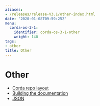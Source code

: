 ```yaml
---
aliases:
- /releases/release-V3.1/other-index.html
date: '2020-01-08T09:59:25Z'
menu:
  corda-os-3-1:
    identifier: corda-os-3-1-other
    weight: 140
tags:
- other
title: Other
---
```



# Other



* [Corda repo layout](corda-repo-layout.md)
* [Building the documentation](building-the-docs.md)
* [JSON](json.md)




